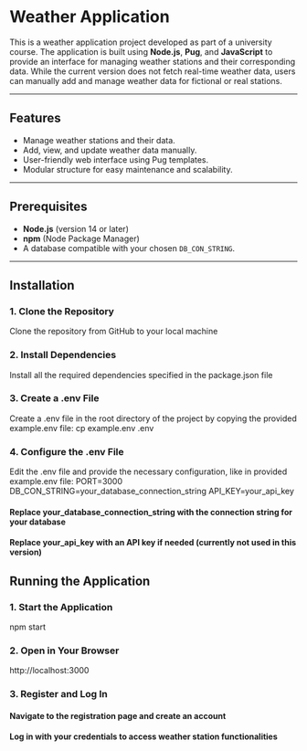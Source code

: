 # Weather Application

This is a weather application project developed as part of a university course. The application is built using **Node.js**, **Pug**, and **JavaScript** to provide an interface for managing weather stations and their corresponding data. While the current version does not fetch real-time weather data, users can manually add and manage weather data for fictional or real stations.

---

## Features
- Manage weather stations and their data.
- Add, view, and update weather data manually.
- User-friendly web interface using Pug templates.
- Modular structure for easy maintenance and scalability.

---

## Prerequisites
- **Node.js** (version 14 or later)
- **npm** (Node Package Manager)
- A database compatible with your chosen `DB_CON_STRING`.

---

## Installation

### 1. Clone the Repository
Clone the repository from GitHub to your local machine

### 2. Install Dependencies
Install all the required dependencies specified in the package.json file

### 3. Create a .env File
Create a .env file in the root directory of the project by copying the provided example.env file:
cp example.env .env

### 4. Configure the .env File
Edit the .env file and provide the necessary configuration, like in provided example.env file:
PORT=3000
DB_CON_STRING=your_database_connection_string
API_KEY=your_api_key
#### Replace your_database_connection_string with the connection string for your database
#### Replace your_api_key with an API key if needed (currently not used in this version)

## Running the Application

### 1. Start the Application
npm start

### 2. Open in Your Browser
http://localhost:3000

### 3. Register and Log In
#### Navigate to the registration page and create an account
#### Log in with your credentials to access weather station functionalities


